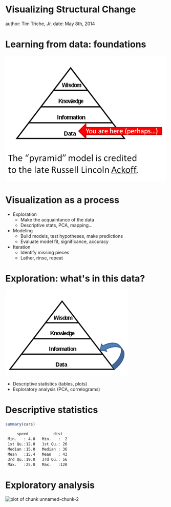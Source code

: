 Visualizing Structural Change
========================================================
author: Tim Triche, Jr. 
date: May 8th, 2014

Learning from data: foundations
========================================================
![Ackoff's DIKW pyramid](DIKW.png)


Visualization as a process
========================================================
- Exploration 
  - Make the acquaintance of the data
  - Descriptive stats, PCA, mapping...
- Modeling
  - Build models, test hypotheses, make predictions
  - Evaluate model fit, significance, accuracy
- Iteration
  - Identify missing pieces
  - Lather, rinse, repeat


Exploration: what's in this data?
========================================================  
![Exploration step](exploration.png)
- Descriptive statistics (tables, plots)
- Exploratory analysis (PCA, correlograms)


Descriptive statistics
========================================================

```r
summary(cars)
```

```
     speed           dist    
 Min.   : 4.0   Min.   :  2  
 1st Qu.:12.0   1st Qu.: 26  
 Median :15.0   Median : 36  
 Mean   :15.4   Mean   : 43  
 3rd Qu.:19.0   3rd Qu.: 56  
 Max.   :25.0   Max.   :120  
```


Exploratory analysis
========================================================

![plot of chunk unnamed-chunk-2](LaDataVizSlides-figure/unnamed-chunk-2.png) 


